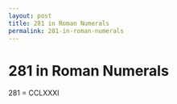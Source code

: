 ```yaml
---
layout: post
title: 281 in Roman Numerals
permalink: 281-in-roman-numerals
---
```


# 281 in Roman Numerals

281 = CCLXXXI
